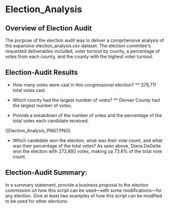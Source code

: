 # Election_Analysis
## Overview of Election Audit
  The purpose of the election audit was to deliver a comprhensive analysis of the expansive election_analysis.csv dataset. The election commitee's requested deliverables included, voter turnout by county, a percentage of votes from each county, and the county with the highest voter turnout. 

## Election-Audit Results

* How many votes were cast in this congressional election? 
** 379,711 total votes cast. 

* Which county had the largest number of votes? 
** Denver County had the largest number of votes.

* Provide a breakdown of the number of votes and the percentage of the total votes each candidate received.

![Election_Analysis_PNG1.PNG]

* Which candidate won the election, what was their vote count, and what was their percentage of the total votes?
As seen above, Diana DeGette won the election with 272,892 votes, making up 73.8% of the total vote count. 

## Election-Audit Summary: 
In a summary statement, provide a business proposal to the election commission on how this script can be used—with some modifications—for any election. Give at least two examples of how this script can be modified to be used for other elections.

